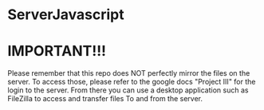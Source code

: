 # ServerJavascript

# IMPORTANT!!!

Please remember that this repo does NOT perfectly mirror the files on the server. 
To access those, please refer to the google docs "Project III" for the login to the server.
From there you can use a desktop application such as FileZilla to access and transfer files
To and from the server.

